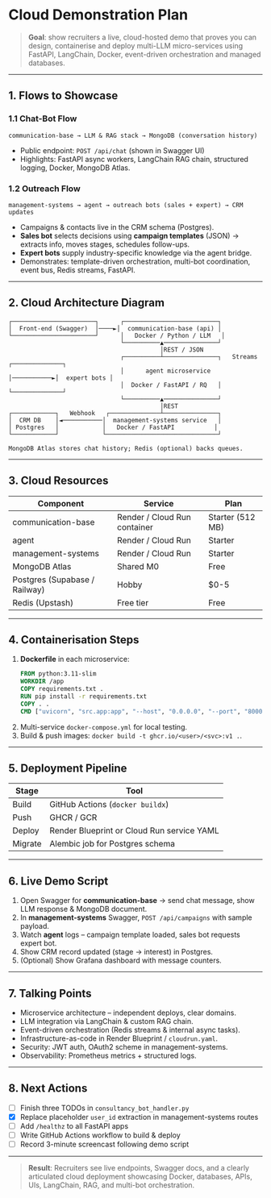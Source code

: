 # Cloud Demonstration Plan

> **Goal**: show recruiters a live, cloud-hosted demo that proves you can design, containerise and deploy multi-LLM micro-services using FastAPI, LangChain, Docker, event-driven orchestration and managed databases.

---

## 1. Flows to Showcase

### 1.1 Chat-Bot Flow
```
communication-base → LLM & RAG stack → MongoDB (conversation history)
```
* Public endpoint: `POST /api/chat` (shown in Swagger UI)
* Highlights: FastAPI async workers, LangChain RAG chain, structured logging, Docker, MongoDB Atlas.

### 1.2 Outreach Flow
```
management-systems → agent → outreach bots (sales + expert) → CRM updates
```
* Campaigns & contacts live in the CRM schema (Postgres).
* **Sales bot** selects decisions using **campaign templates** (JSON) → extracts info, moves stages, schedules follow-ups.
* **Expert bots** supply industry-specific knowledge via the agent bridge.
* Demonstrates: template-driven orchestration, multi-bot coordination, event bus, Redis streams, FastAPI.

---

## 2. Cloud Architecture Diagram
```
┌───────────────────────┐      ┌──────────────────────────┐
│  Front-end (Swagger)  │────►│  communication-base (api) │
└───────────────────────┘      │   Docker / Python / LLM   │
                               └──────────▲───────────────┘
                                          │REST / JSON
                               ┌──────────┴───────────────┐   Streams  ┌──────────────┐
                               │      agent microservice  │───────────►│  expert bots │
                               │  Docker / FastAPI / RQ   │            └──────────────┘
                               └──────────▲───────────────┘
                                          │REST
┌────────────┐   Webhook   ┌──────────────┴───────────────┐
│  CRM DB    │◄───────────│  management-systems service   │
│ Postgres   │            │   Docker / FastAPI           │
└────────────┘            └───────────────────────────────┘

MongoDB Atlas stores chat history; Redis (optional) backs queues.
```

---

## 3. Cloud Resources
| Component | Service | Plan |
|-----------|---------|------|
| communication-base | Render / Cloud Run container | Starter (512 MB) |
| agent | Render / Cloud Run | Starter |
| management-systems | Render / Cloud Run | Starter |
| MongoDB Atlas | Shared M0 | Free |
| Postgres (Supabase / Railway) | Hobby | $0-5 |
| Redis (Upstash) | Free tier | Free |

---

## 4. Containerisation Steps
1. **Dockerfile** in each microservice:
   ```dockerfile
   FROM python:3.11-slim
   WORKDIR /app
   COPY requirements.txt .
   RUN pip install -r requirements.txt
   COPY . .
   CMD ["uvicorn", "src.app:app", "--host", "0.0.0.0", "--port", "8000"]
   ```
2. Multi-service `docker-compose.yml` for local testing.
3. Build & push images: `docker build -t ghcr.io/<user>/<svc>:v1 .`.

---

## 5. Deployment Pipeline
| Stage | Tool |
|-------|------|
| Build  | GitHub Actions (`docker buildx`) |
| Push   | GHCR / GCR |
| Deploy | Render Blueprint or Cloud Run service YAML |
| Migrate| Alembic job for Postgres schema |

---

## 6. Live Demo Script
1. Open Swagger for **communication-base** → send chat message, show LLM response & MongoDB document.
2. In **management-systems** Swagger, `POST /api/campaigns` with sample payload.
3. Watch **agent** logs – campaign template loaded, sales bot requests expert bot.
4. Show CRM record updated (stage → interest) in Postgres.
5. (Optional) Show Grafana dashboard with message counters.

---

## 7. Talking Points
* Microservice architecture – independent deploys, clear domains.
* LLM integration via LangChain & custom RAG chain.
* Event-driven orchestration (Redis streams & internal async tasks).
* Infrastructure-as-code in Render Blueprint / `cloudrun.yaml`.
* Security: JWT auth, OAuth2 scheme in management-systems.
* Observability: Prometheus metrics + structured logs.

---

## 8. Next Actions
- [ ] Finish three TODOs in `consultancy_bot_handler.py`
- [x] Replace placeholder `user_id` extraction in management-systems routes
- [ ] Add `/healthz` to all FastAPI apps
- [ ] Write GitHub Actions workflow to build & deploy
- [ ] Record 3-minute screencast following demo script

---

> **Result**: Recruiters see live endpoints, Swagger docs, and a clearly articulated cloud deployment showcasing Docker, databases, APIs, UIs, LangChain, RAG, and multi-bot orchestration.
